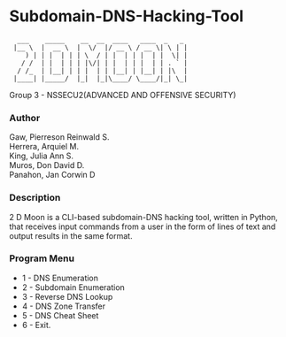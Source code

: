 # Subdomain-DNS-Hacking-Tool

      ___    _____    __  __  ____   ____  _   _     
     |__ \  |  __ \  |  \/  |/ __ \ / __ \| \ | |  
        ) | | |  | | | \  / | |  | | |  | |  \| |  
       / /  | |  | | | |\/| | |  | | |  | | . ` |  
      / /_  | |__| | | |  | | |__| | |__| | |\  |  
     |____| |_____/  |_|  |_|\____/ \____/|_| \_|    
                                             
                                             

Group 3 - NSSECU2(ADVANCED AND OFFENSIVE SECURITY)  

### Author          
Gaw, Pierreson Reinwald S.                           
Herrera, Arquiel M.             
King, Julia Ann S.        
Muros, Don David D.          
Panahon, Jan Corwin D

### Description
2 D Moon is a CLI-based subdomain-DNS hacking tool,
written in Python, that receives input
commands from a user in the form of
lines of text and output results in the
same format.

### Program Menu
  
* 1 - DNS Enumeration  
* 2 - Subdomain Enumeration  
* 3 - Reverse DNS Lookup  
* 4 - DNS Zone Transfer  
* 5 - DNS Cheat Sheet  
* 6 - Exit.





